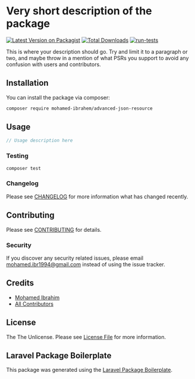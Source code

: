 # Very short description of the package

[![Latest Version on Packagist](https://img.shields.io/packagist/v/mohamed-ibrahem/advanced-json-resource.svg?style=flat-square)](https://packagist.org/packages/mohamed-ibrahem/advanced-json-resource)
[![Total Downloads](https://img.shields.io/packagist/dt/mohamed-ibrahem/advanced-json-resource.svg?style=flat-square)](https://packagist.org/packages/mohamed-ibrahem/advanced-json-resource)
[![run-tests](https://github.com/mohamed-ibrahem/advanced-json-resource/actions/workflows/run-tests.yml/badge.svg)](https://github.com/mohamed-ibrahem/advanced-json-resource/actions/workflows/run-tests.yml)

This is where your description should go. Try and limit it to a paragraph or two, and maybe throw in a mention of what PSRs you support to avoid any confusion with users and contributors.

## Installation

You can install the package via composer:

```bash
composer require mohamed-ibrahem/advanced-json-resource 
```

## Usage

```php
// Usage description here
```

### Testing

```bash
composer test
```

### Changelog

Please see [CHANGELOG](CHANGELOG.md) for more information what has changed recently.

## Contributing

Please see [CONTRIBUTING](CONTRIBUTING.md) for details.

### Security

If you discover any security related issues, please email mohamed.ibr1994@gmail.com instead of using the issue tracker.

## Credits

-   [Mohamed Ibrahim](https://github.com/mohamed-ibrahim)
-   [All Contributors](../../contributors)

## License

The The Unlicense. Please see [License File](LICENSE.md) for more information.

## Laravel Package Boilerplate

This package was generated using the [Laravel Package Boilerplate](https://laravelpackageboilerplate.com).
